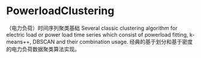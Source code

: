 # PowerloadClustering
（电力负荷）时间序列聚类基础
Several classic clustering algorithm for electric load or power load time series which consist of powerload fitting, k-means++, DBSCAN and their combination usage.
经典的基于划分和基于密度的电力负荷数据聚类算法实现。
